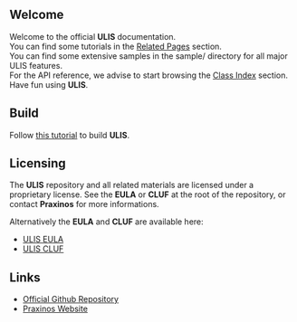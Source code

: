 ## Welcome
Welcome to the official **ULIS** documentation.  
You can find some tutorials in the [Related Pages](pages.html) section.  
You can find some extensive samples in the sample/ directory for all major ULIS features.  
For the API reference, we advise to start browsing the [Class Index](classes.html) section.  
Have fun using **ULIS**.

## Build
Follow [this tutorial](md_documentation_manual__build_from_source.html) to build **ULIS**.

## Licensing
The **ULIS** repository and all related materials are licensed under a proprietary license.
See the **EULA** or **CLUF** at the root of the repository, or contact **Praxinos** for more informations.

Alternatively the **EULA** and **CLUF** are available here:
+ [ULIS EULA](EULA_ULIS.pdf)
+ [ULIS CLUF](CLUF_ULIS.pdf)

## Links
- [Official Github Repository](https://github.com/Praxinos/ULIS)  
- [Praxinos Website](https://praxinos.coop/)  

